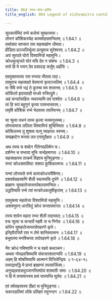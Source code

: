 ```yaml
---
title: 064 रम्भा-शाप-प्राप्तिः
title_english: 064 Legend of vishvamitra contd

---
```

<div class="audioEmbed"  caption="श्रीराम-हरिसीताराममूर्ति-घनपाठिभ्यां वचनम्" src="https://archive.org/download/Ramayana-recitation-Sriram-harisItArAmamUrti-Ghanapaati-v2/Kanda_1/Kanda_1_BK-064-Rambhayaha_Shapa_Prapthihi.mp3"></div>

सुरकार्यमिदं रम्भे कर्तव्यं सुमहत्त्वया।  
लोभनं कौशिकस्येह काममोहसमन्वितम् ॥ 1.64.1 ॥   
तथोक्ता साप्सरा राम सहस्राक्षेण धीमता।  
व्रीडिता प्राञ्जलिर्भूत्वा प्रत्युवाच सुरेश्वरम् ॥ 1.64.2 ॥   
अयं सुरपते घोरो विश्वामित्रो महामुनिः।  
क्रोधमुत्सृजते घोरं मयि देव न संशयः ॥ 1.64.3 ॥   
ततो हि मे भयन् देव प्रसादङ् कर्तुम् अर्हसि ।  

एवमुक्तस्तया राम रम्भया भीतया तदा।  
तामुवाच सहस्राक्षो वेपमानां कृताञ्जलिम् ॥ 1.64.4 ॥   
मा भैषि रम्भे भद्रं ते कुरुष्व मम शासनम् ॥ 1.64.5 ॥   
कोकिलो हृदयग्राही माधवे रुचिरद्रुमे।  
अहं कन्दर्पसहितः स्थास्यामि तव पार्श्वतः ॥ 1.64.6 ॥   
त्वं हि रूपं बहुगुणं कृत्वा परमभास्वरम्।  
तमृषिं कौशिकं रम्भे भेदयस्व तपस्विनम् ॥ 1.64.7 ॥   

सा श्रुत्वा वचनं तस्य कृत्वा रूपमनुत्तमम्।  
लोभयामास ललिता विश्वामित्रं शुचिस्मिता ॥ 1.64.8 ॥   
कोकिलस्य तु शुश्राव वल्गु व्याहरतः स्वनम्।  
सम्प्रहृष्टेन मनसा तत एनामुदैक्षत ॥ 1.64.9 ॥   

अथ तस्य च शब्देन गीतेनाप्रतिमेन च।  
दर्शनेन च रम्भाया मुनिः सन्देहमागतः ॥ 1.64.10 ॥   
सहस्राक्षस्य तत्कर्म विज्ञाय मुनिपुङ्गवः।  
रम्भां क्रोधसमाविष्टः शशाप कुशिकात्मजः ॥ 1.64.11 ॥   

यन्मां लोभयसे रम्भे कामक्रोधजयैषिणम्।  
दशवर्षसहस्राणि शैली स्थास्यसि दुर्भगे ॥ 1.64.12 ॥   
ब्राह्मणः सुमहातेजास्तपोबलसमन्वितः।  
उद्धरिष्यति रम्भे त्वां मत्क्रोधकलुषीकृताम् ॥ 1.64.13 ॥   

एवमुक्त्वा महातेजा विश्वामित्रो महामुनिः।  
अशक्नुवन् धारयितुं क्रोधं सन्तापमागतः ॥ 1.64.14 ॥   

तस्य शापेन महता रम्भा शैली तदाभवत् ॥ 1.64.15 ॥   
वचः श्रुत्वा च कन्दर्पो महर्षेः स च निर्गतः ॥ 1.64.16 ॥   
कोपेन सुमहातेजास्तपोपहरणे कृते।  
इन्द्रियैरजितै राम न लेभे शान्तिमात्मनः ॥ 1.64.17 ॥   
बभूवास्य मनश्चिन्ता तपोपहरणे कृते ॥ 1.64.18 ॥   

नैव क्रोधं गमिष्यामि न च वक्ष्ये कथञ्चन।  
अथवा नोच्छ्वसिष्यामि संवत्सरशतान्यपि ॥ 1.64.19 ॥   
अहम् हि शोषयिष्यामि आत्मानं विजितेन्द्रियः ॥ १-६४-१८  
तावद्यावद्धि मे प्राप्तं ब्राह्मण्यं तपसार्जितम्।  
अनुच्छ्वसन्नभुञ्जानस्तिष्ठेयं शाश्वतीः समाः ॥ 1.64.20 ॥   
न हि मे तप्यमानस्य क्षयं यास्यन्ति मूर्तयः ॥ 1.64.21 ॥   

एवं वर्षसहस्रस्य दीक्षां स मुनिपुङ्गवः।  
चकाराप्रतिमां लोके प्रतिज्ञां रघुनन्दन ॥ 1.64.22 ॥   
